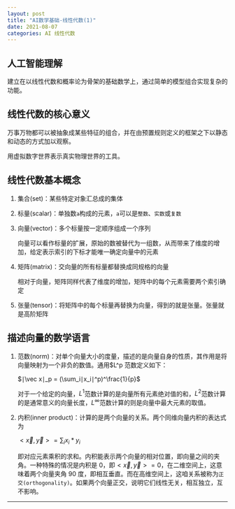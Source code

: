 ```yaml
---
layout: post
title: "AI数学基础-线性代数(1)"
date: 2021-08-07
categories: AI 线性代数
---
```


## 人工智能理解

建立在以线性代数和概率论为骨架的基础数学上，通过简单的模型组合实现复杂的功能。

## 线性代数的核心意义

万事万物都可以被抽象成某些特征的组合，并在由预置规则定义的框架之下以静态和动态的方式加以观察。

用虚拟数字世界表示真实物理世界的工具。

## 线性代数基本概念

1. 集合(set)：某些特定对象汇总成的集体
2. 标量(scalar)：单独数`a`构成的元素，`a`可以是`整数`、`实数`或`复数`
3. 向量(vector)：多个标量按一定顺序组成一个序列

   向量可以看作标量的扩展，原始的数被替代为一组数，从而带来了维度的增加，给定表示索引的下标才能唯一确定向量中的元素

4. 矩阵(matrix)：交向量的所有标量都替换成同规格的向量

   相对于向量，矩阵同样代表了维度的增加，矩阵中的每个元素需要两个索引确定

5. 张量(tensor)：将矩阵中的每个标量再替换为向量，得到的就是张量。张量就是高阶矩阵

## 描述向量的数学语言

1. 范数(norm)：对单个向量大小的度量，描述的是向量自身的性质，其作用是将向量映射为一个非负的数值。通用$L^p 范数定义如下：

   $∣\vec x∣_p​ = (\sum_i∣x_i​∣^p)^\frac{1}{p}$​

   对于一个给定的向量，$L^1$范数计算的是向量所有元素绝对值的和，$L^2$范数计算的是通常意义的向量长度，$L^\infty$范数计算的则是向量中最大元素的取值。

2. 内积(inner product)：计算的是两个向量的关系。两个同维向量内积的表达式为

   $<\vec x, \vec y> = \sum_ix_i*y_i$

   即对应元素乘积的求和。内积能表示两个向量的相对位置，即向量之间的夹角。一种特殊的情况是内积是 0，即$<\vec x, \vec y> = 0$，在二维空间上，这意味着两个向量夹角 90 度，即相互垂直。而在高维空间上，这咱关系被称为`正交(orthogonality)`。如果两个向量正交，说明它们线性无关，相互独立，互不影响。

---
